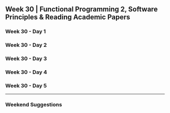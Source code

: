 ## Week 30 | Functional Programming 2, Software Principles & Reading Academic Papers

### Week 30 - Day 1

### Week 30 - Day 2

### Week 30 - Day 3

### Week 30 - Day 4

### Week 30 - Day 5

---

### Weekend Suggestions